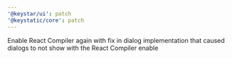 ```yaml
---
'@keystar/ui': patch
'@keystatic/core': patch
---
```


Enable React Compiler again with fix in dialog implementation that caused dialogs to not show with the React Compiler enable 
